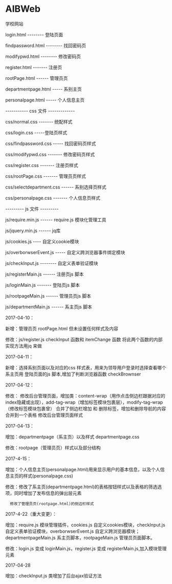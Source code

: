 ﻿# AIBWeb
学校网站

login.html -------- 登陆页面

findpassword.html -------- 找回密码页

modifypwd.html -------- 修改密码页

register.html ------- 注册页

rootPage.html ------ 管理员页

departmentpage.html ----- 系别主页

personalpage.html ----- 个人信息主页


-----------  css 文件 -------------


css/normal.css ------- 统配样式

css/login.css -----登陆页样式

css/findpassword.css ----- 找回密码页样式

css/modifypwd.css ------- 修改密码页样式

css/register.css ------- 注册页样式

css/rootPage.css ------- 管理员页样式

css/selectdepartment.css ------ 系别选择页样式

css/personalpage.css ------- 个人信息页样式



---------  js 文件 ---------

js/require.min.js ------ require.js 模块化管理工具

js/jquery.min.js ------ jq库

js/cookies.js ---- 自定义cookie模块

js/overborwserEvent.js ----- 自定义跨浏览器事件绑定模块

js/checkInput.js -------- 自定义表单验证模块

js/registerMain.js ------ 注册页js 脚本

js/loginMain.js -------  登陆页js 脚本

js/rootpageMain.js  ------ 管理员页js 脚本

js/departmentMain.js ------ 系主页js 脚本


2017-04-10：

新增：管理员页 rootPage.html 但未设置任何样式及内容

修改：js/register.js   checkInput 函数和 itemChange 函数 将此两个函数的内部实现方法用jq 来做



2017-04-11：

新增：选择系别页面以及对应的css 样式表，用来为领导用户登录时选择查看哪个系主页用
      登陆页面的js 脚本,增加了判断浏览器函数 checkBrownser


2017-04-12：

修改：	修改后台管理页面，增加类：content-wrap（用作点击侧边栏跟据对应的index隐藏或出现），add-tag-wrap（增加标签模块包裹层），modify-tag-wrap（修改标签模块包裹曾）
	合并了侧边栏增加 和 删除标签，增加和删除导航的内容合并到一个表格
	修改后台管理页面样式

2017-04-13：

增加：departmentpage（系主页）以及样式 departmentpage.css

修改：rootpage（管理员页）样式以及部分结构

2017-4-15：

增加：个人信息主页(personalpage.html)用来显示用户的基本信息，以及个人信息主页的样式(personalpage.css)

修改：修改了系主页(departmentpage.html)的表格按钮样式以及表格的筛选选项，同时增加了发布信息的弹出层元素
	
      修改了管理员页(rootpage.html)的侧边栏样式


2017-4-22（重大变更）：

增加：require.js 模块管理插件，cookies.js 自定义cookies模块，checkInput.js 自定义表单验证模块，overborwserEvent.js 自定义跨浏览器模块；departmentpageMain.js 系主页脚本，rootpageMain.js 管理员页面脚本。

修改：login.js 变成 loginMain.js，register.js 变成 registerMain.js,加入模块管理元素

2017-04-28

增加：checkInput.js 类增加了后台ajax验证方法